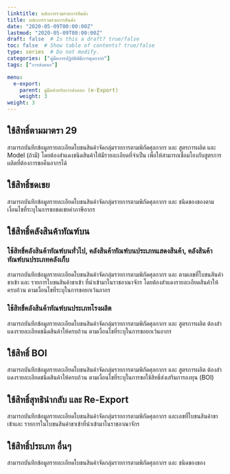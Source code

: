 ```yaml
---
linktitle: หลักการรวมรายการสินค้า
title: หลักการรวมรายการสินค้า
date: "2020-05-09T00:00:00Z"
lastmod: "2020-05-09T00:00:00Z"
draft: false  # Is this a draft? true/false
toc: false  # Show table of contents? true/false
type: series  # Do not modify.
categories: ["คู่มือการปฏิบัติพิธีการศุลกากร"]
tags: ["การส่งออก"]

menu:
  e-export:
    parent: คู่มือสำหรับการส่งออก (e-Export)
    weight: 3
weight: 3
---
```



## ใช้สิทธิ์ตามมาตรา 29
สามารถบันทึกข้อมูลรายละเอียดใบขนสินค้าจัดกลุ่มรายการตามพิกัดศุลกากร และ สูตรการผลิต และ Model (ถ้ามี) โดยต้องสําแดงชนิดสินค้าให้มีรายละเอียดที่จําเป็น เพื่อให้สามารถเชื่อมโยงกับสูตรการผลิตที่ต้องการขอคืนอากรได้

## ใช้สิทธิ์ชดเชย 
สามารถบันทึกข้อมูลรายละเอียดใบขนสินค้าจัดกลุ่มรายการตามพิกัดศุลกากร และ ชนิดของของตามเงื่อนไขที่ระบุในการขอชดเชยค่าภาษีอากร

## ใช้สิทธิ์คลังสินค้าทัณฑ์บน

### ใช้สิทธิ์คลังสินค้าทัณฑ์บนทั่วไป, คลังสินค้าทัณฑ์บนประเภทแสดงสินค้า, คลังสินค้าทัณฑ์บนประเภทคลังเก็บ

สามารถบันทึกข้อมูลรายละเอียดใบขนสินค้าจัดกลุ่มรายการตามพิกัดศุลกากร และ ตามเลขที่ใบขนสินค้าขาเข้า และ รายการใบขนสินค้าขาเข้า ที่นําเข้ามาในราชอาณาจักร โดยต้องสําแดงรายละเอียดสินค้าให้ครบถ้วน ตามเงื่อนไขที่ระบุในการขอยกเว้นอากร

### ใช้สิทธิ์คลังสินค้าทัณฑ์บนประเภทโรงผลิต

สามารถบันทึกข้อมูลรายละเอียดใบขนสินค้าจัดกลุ่มรายการตามพิกัดศุลกากร และ สูตรการผลิต ต้องสําแดงรายละเอียดชนิดสินค้าให้ครบถ้วน ตามเงื่อนไขที่ระบุในการขอยกเว้นอากร

## ใช้สิทธิ์ BOI
สามารถบันทึกข้อมูลรายละเอียดใบขนสินค้าจัดกลุ่มรายการตามพิกัดศุลกากร และ สูตรการผลิต ต้องสําแดงรายละเอียดชนิดสินค้าให้ครบถ้วน ตามเงื่อนไขที่ระบุในการขอใช้สิทธิ์ส่งเสริมการลงทุน (BOI)

## ใช้สิทธิ์สุทธินํากลับ และ Re-Export

สามารถบันทึกข้อมูลรายละเอียดใบขนสินค้าจัดกลุ่มรายการตามพิกัดศุลกากร และเลขที่ใบขนสินค้าขาเข้าและ รายการในใบขนสินค้าขาเข้าที่นําเข้ามาในราชอาณาจักร

## ใช้สิทธิ์ประเภท อื่นๆ
สามารถบันทึกข้อมูลรายละเอียดใบขนสินค้าจัดกลุ่มรายการตามพิกัดศุลกากร และ ชนิดของของ
